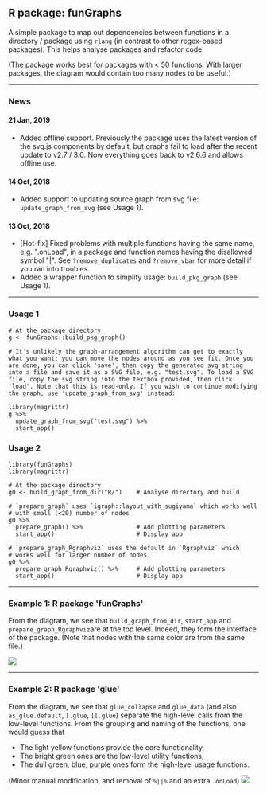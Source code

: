 ## R package: funGraphs

A simple package to map out dependencies between functions in a directory / package using `rlang` (in contrast to other regex-based packages). This helps analyse packages and refactor code. 

(The package works best for packages with < 50 functions. With larger packages, the diagram would contain too many nodes to be useful.)

---

### News
#### 21 Jan, 2019
- Added offline support. Previously the package uses the latest version of the svg.js components by default, but graphs fail to load after the recent update to v2.7 / 3.0. Now everything goes back to v2.6.6 and allows offline use. 
 
#### 14 Oct, 2018
- Added support to updating source graph from svg file: `update_graph_from_svg` (see Usage 1). 

#### 13 Oct, 2018
- [Hot-fix] Fixed problems with multiple functions having the same name, e.g. ".onLoad", in a package and function names having the disallowed symbol "|". See `?remove_duplicates` and `?remove_vbar` for more detail if you ran into troubles.
- Added a wrapper function to simplify usage: `build_pkg_graph` (see Usage 1).

--- 

### Usage 1
```
# At the package directory
g <- funGraphs::build_pkg_graph()

# It's unlikely the graph-arrangement algorithm can get to exactly what you want; you can move the nodes around as you see fit. Once you are done, you can click 'save', then copy the generated svg string into a file and save it as a SVG file, e.g. "test.svg". To load a SVG file, copy the svg string into the textbox provided, then click 'load'. Note that this is read-only. If you wish to continue modifying the graph, use 'update_graph_from_svg' instead:

library(magrittr)
g %>% 
  update_graph_from_svg("test.svg") %>% 
  start_app()
```

### Usage 2
```
library(funGraphs)
library(magrittr)

# At the package directory
g0 <- build_graph_from_dir("R/")    # Analyse directory and build 

# `prepare_graph` uses `igraph::layout_with_sugiyama` which works well
# with small (<20) number of nodes
g0 %>% 
  prepare_graph() %>%               # Add plotting parameters
  start_app()                       # Display app

# `prepare_graph_Rgraphviz` uses the default in `Rgraphviz` which
# works well for larger number of nodes.
g0 %>% 
  prepare_graph_Rgraphviz() %>%     # Add plotting parameters
  start_app()                       # Display app
```

---

### Example 1: R package 'funGraphs'
From the diagram, we see that `build_graph_from_dir`, `start_app` and `prepare_graph_Rgraphviz`are at the top level. Indeed, they form the interface of the package. (Note that nodes with the same color are from the same file.)

<img src = "others/funGraphs.png"></img>

--- 

### Example 2: R package 'glue'

From the diagram, we see that `glue_collapse` and `glue_data` (and also `as_glue.default`, `[.glue`, `[[.glue`) separate the high-level calls from the low-level functions. From the grouping and naming of the functions, one would guess that

- The light yellow functions provide the core functionality, 
- The bright green ones are the low-level utility functions,
- The dull green, blue, purple ones form the high-level usage functions.

(Minor manual modification, and removal of `%||%` and an extra `.onLoad`)
<img src = "others/glue.png"></img>
